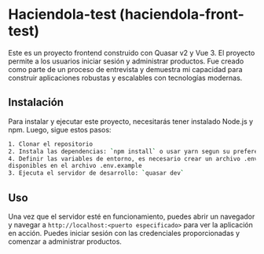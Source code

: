 # Haciendola-test (haciendola-front-test)

Este es un proyecto frontend construido con Quasar v2 y Vue 3. El proyecto permite a los usuarios iniciar sesión y administrar productos. Fue creado como parte de un proceso de entrevista y demuestra mi capacidad para construir aplicaciones robustas y escalables con tecnologías modernas.

## Instalación

Para instalar y ejecutar este proyecto, necesitarás tener instalado Node.js y npm. Luego, sigue estos pasos:

```bash
1. Clonar el repositorio
2. Instala las dependencias: `npm install` o usar yarn segun su preferencia
4. Definir las variables de entorno, es necesario crear un archivo .env y copiar los ejemplos de variables
disponibles en el archivo .env.example
3. Ejecuta el servidor de desarrollo: `quasar dev`
```

## Uso

Una vez que el servidor esté en funcionamiento, puedes abrir un navegador y navegar a `http://localhost:<puerto especificado>` para ver la aplicación en acción. Puedes iniciar sesión con las credenciales proporcionadas y comenzar a administrar productos.
